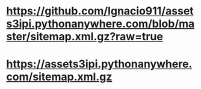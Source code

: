 # https://github.com/Ignacio911/assets3ipi.pythonanywhere.com/blob/master/sitemap.xml.gz?raw=true
# https://assets3ipi.pythonanywhere.com/sitemap.xml.gz
